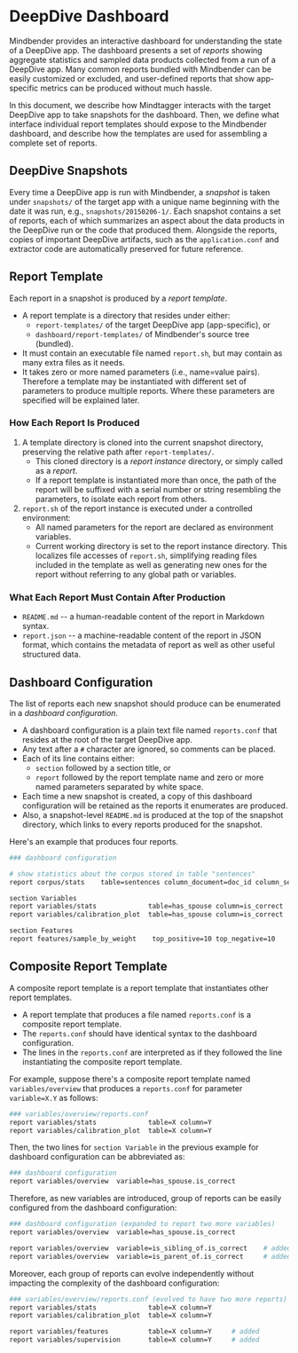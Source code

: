 # DeepDive Dashboard

Mindbender provides an interactive dashboard for understanding the state of a DeepDive app.
The dashboard presents a set of *reports* showing aggregate statistics and sampled data products collected from a run of a DeepDive app.
Many common reports bundled with Mindbender can be easily customized or excluded, and user-defined reports that show app-specific metrics can be produced without much hassle.

In this document, we describe how Mindtagger interacts with the target DeepDive app to take snapshots for the dashboard.
Then, we define what interface individual report templates should expose to the Mindbender dashboard, and describe how the templates are used for assembling a complete set of reports.


## DeepDive Snapshots

Every time a DeepDive app is run with Mindbender, a *snapshot* is taken under `snapshots/` of the target app with a unique name beginning with the date it was run, e.g., `snapshots/20150206-1/`.
Each snapshot contains a set of reports, each of which summarizes an aspect about the data products in the DeepDive run or the code that produced them.
Alongside the reports, copies of important DeepDive artifacts, such as the `application.conf` and extractor code are automatically preserved for future reference.


## Report Template
Each report in a snapshot is produced by a *report template*.

* A report template is a directory that resides under either:
    * `report-templates/` of the target DeepDive app (app-specific), or
    * `dashboard/report-templates/` of Mindbender's source tree (bundled).
* It must contain an executable file named `report.sh`, but may contain as many extra files as it needs.
* It takes zero or more named parameters (i.e., name=value pairs).
  Therefore a template may be instantiated with different set of parameters to produce multiple reports.
  Where these parameters are specified will be explained later.

### How Each Report Is Produced

1. A template directory is cloned into the current snapshot directory, preserving the relative path after `report-templates/`.
    * This cloned directory is a *report instance* directory, or simply called as a *report*.
    * If a report template is instantiated more than once, the path of the report will be suffixed with a serial number or string resembling the parameters, to isolate each report from others.
2. `report.sh` of the report instance is executed under a controlled environment:
    * All named parameters for the report are declared as environment variables.
    * Current working directory is set to the report instance directory.
    This localizes file accesses of `report.sh`, simplifying reading files included in the template as well as generating new ones for the report without referring to any global path or variables.

### What Each Report Must Contain After Production

* `README.md` -- a human-readable content of the report in Markdown syntax.
* `report.json` -- a machine-readable content of the report in JSON format, which contains the metadata of report as well as other useful structured data.


## Dashboard Configuration

The list of reports each new snapshot should produce can be enumerated in a *dashboard configuration*.

* A dashboard configuration is a plain text file named `reports.conf` that resides at the root of the target DeepDive app.
* Any text after a `#` character are ignored, so comments can be placed.
* Each of its line contains either:
    * `section` followed by a section title, or
    * `report` followed by the report template name and zero or more named parameters separated by white space.
* Each time a new snapshot is created, a copy of this dashboard configuration will be retained as the reports it enumerates are produced.
* Also, a snapshot-level `README.md` is produced at the top of the snapshot directory, which links to every reports produced for the snapshot.

Here's an example that produces four reports.
```bash
### dashboard configuration

# show statistics about the corpus stored in table "sentences"
report corpus/stats    table=sentences column_document=doc_id column_sentence=sent_id

section Variables
report variables/stats             table=has_spouse column=is_correct
report variables/calibration_plot  table=has_spouse column=is_correct

section Features
report features/sample_by_weight    top_positive=10 top_negative=10
```


## Composite Report Template
A composite report template is a report template that instantiates other report templates.

* A report template that produces a file named `reports.conf` is a composite report template.
* The `reports.conf` should have identical syntax to the dashboard configuration.
* The lines in the `reports.conf` are interpreted as if they followed the line instantiating the composite report template.

For example, suppose there's a composite report template named `variables/overview` that produces a `reports.conf` for parameter `variable=X.Y` as follows:
```bash
### variables/overview/reports.conf
report variables/stats             table=X column=Y
report variables/calibration_plot  table=X column=Y
```
Then, the two lines for `section Variable` in the previous example for dashboard configuration can be abbreviated as:
```bash
### dashboard configuration
report variables/overview  variable=has_spouse.is_correct
```
Therefore, as new variables are introduced, group of reports can be easily configured from the dashboard configuration:
```bash
### dashboard configuration (expanded to report two more variables)
report variables/overview  variable=has_spouse.is_correct

report variables/overview  variable=is_sibling_of.is_correct    # added
report variables/overview  variable=is_parent_of.is_correct     # added
```
Moreover, each group of reports can evolve independently without impacting the complexity of the dashboard configuration:
```bash
### variables/overview/reports.conf (evolved to have two more reports)
report variables/stats             table=X column=Y
report variables/calibration_plot  table=X column=Y

report variables/features          table=X column=Y     # added
report variables/supervision       table=X column=Y     # added
```

